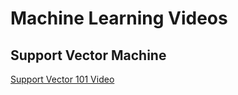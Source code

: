 # Machine Learning Videos

## Support Vector Machine
[Support Vector 101 Video](https://www.youtube.com/watch?v=Y6RRHw9uN9o)

